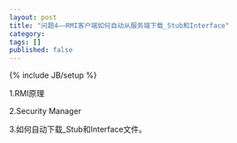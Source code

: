 ```yaml
---
layout: post
title: "问题4——RMI客户端如何自动从服务端下载_Stub和Interface"
category: 
tags: []
published: false
---
```

{% include JB/setup %}

1.RMI原理

2.Security Manager

3.如何自动下载_Stub和Interface文件。